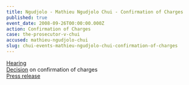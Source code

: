 ```yaml
---
title: Ngudjolo - Mathieu Ngudjolo Chui - Confirmation of Charges
published: true
event_date: 2008-09-26T00:00:00.000Z
action: Confirmation of Charges
case: the-prosecutor-v-chui
accused: mathieu-ngudjolo-chui
slug: chui-events-mathieu-ngudjolo-chui-confirmation-of-charges
---
```



[Hearing](https://youtu.be/F017_1hdTGA)
<br>[Decision](http://www.icc-cpi.int/iccdocs/doc/doc571253.pdf) on confirmation of charges
<br>[Press release](https://www.icc-cpi.int/pages/item.aspx?name=decision%20on%20the%20confirmation%20of%20charges%20in%20the%20case%20of%20the%20prosecutor%20v_%20germain)